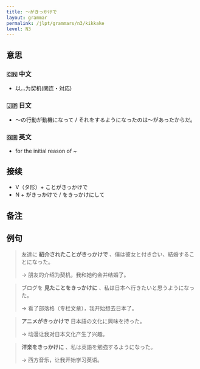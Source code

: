 ```yaml
---
title: 〜がきっかけで
layout: grammar
permalink: /jlpt/grammars/n3/kikkake
level: N3
---
```


## 意思

### 🇨🇳 中文

- 以...为契机(関连・対応)

### 🇯🇵 日文

- 〜の行動が動機になって / それをするようになったのは〜があったからだ。

### 🇬🇧 英文

- for the initial reason of ~

## 接续

- V（タ形）+ ことがきっかけで
- N + がきっかけで / をきっかけにして

## 备注


## 例句

> 友達に **紹介されたことがきっかけで** 、僕は彼女と付き合い、結婚することになった。
>
> → 朋友的介绍为契机，我和她约会并结婚了。

> ブログを **見たことをきっかけに** 、私は日本へ行きたいと思うようになった。
>
> → 看了部落格（专栏文章），我开始想去日本了。

> **アニメがきっかけで** 日本語の文化に興味を持った。
>
> → 动漫让我对日本文化产生了兴趣。

> **洋楽をきっかけに** 、私は英語を勉強するようになった。
>
> → 西方音乐，让我开始学习英语。

